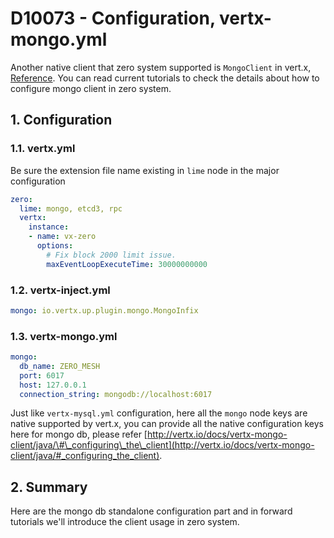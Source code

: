 # D10073 - Configuration, vertx-mongo.yml

Another native client that zero system supported is `MongoClient` in vert.x, [Reference](http://vertx.io/docs/vertx-mongo-client/java/). You can read current tutorials to check the details about how to configure mongo client in zero system.

## 1. Configuration

### 1.1. vertx.yml

Be sure the extension file name existing in `lime` node in the major configuration

```yaml
zero:
  lime: mongo, etcd3, rpc
  vertx:
    instance:
    - name: vx-zero
      options:
        # Fix block 2000 limit issue.
        maxEventLoopExecuteTime: 30000000000
```

### 1.2. vertx-inject.yml

```yaml
mongo: io.vertx.up.plugin.mongo.MongoInfix
```

### 1.3. vertx-mongo.yml

```yaml
mongo:
  db_name: ZERO_MESH
  port: 6017
  host: 127.0.0.1
  connection_string: mongodb://localhost:6017
```

Just like `vertx-mysql.yml` configuration, here all the `mongo` node keys are native supported by vert.x, you can provide all the native configuration keys here for mongo db, please refer [http://vertx.io/docs/vertx-mongo-client/java/\#\_configuring\_the\_client](http://vertx.io/docs/vertx-mongo-client/java/#_configuring_the_client).

## 2. Summary

Here are the mongo db standalone configuration part and in forward tutorials we'll introduce the client usage in zero system.



